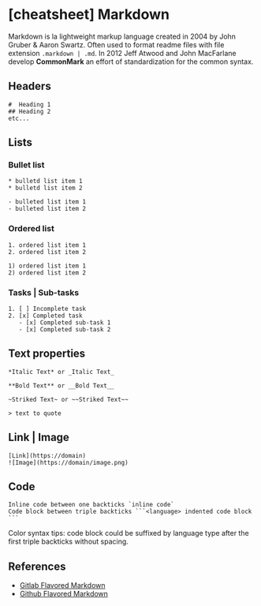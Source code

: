 # [cheatsheet] Markdown

Markdown is la lightweight markup language created in 2004 by John Gruber & Aaron Swartz.
Often used to format readme files with file extension `.markdown | .md`.
In 2012 Jeff Atwood and John MacFarlane develop **CommonMark** an effort of standardization for the common syntax.

## Headers
```
#  Heading 1
## Heading 2
etc...
```

## Lists
### Bullet list
```
* bulletd list item 1
* bulletd list item 2

- bulleted list item 1
- bulleted list item 2 
```

### Ordered list
```
1. ordered list item 1
2. ordered list item 2

1) ordered list item 1
2) ordered list item 2
```

### Tasks | Sub-tasks 
```
1. [ ] Incomplete task
2. [x] Completed task
   - [x] Completed sub-task 1
   - [x] Completed sub-task 2
```

## Text properties
```
*Italic Text* or _Italic Text_

**Bold Text** or __Bold Text__

~Striked Text~ or ~~Striked Text~~

> text to quote
```

## Link | Image
```
[Link](https://domain) 
![Image](https://domain/image.png)
```

## Code

```
Inline code between one backticks `inline code`
Code block between triple backticks ```<language> indented code block ```
```
Color syntax tips: code block could be suffixed by language type after the first triple backticks without spacing.


## References

* [Gitlab Flavored Markdown](https://docs.gitlab.com/ee/user/markdown.html)
* [Github Flavored Markdown](https://guides.github.com/features/mastering-markdown/)

